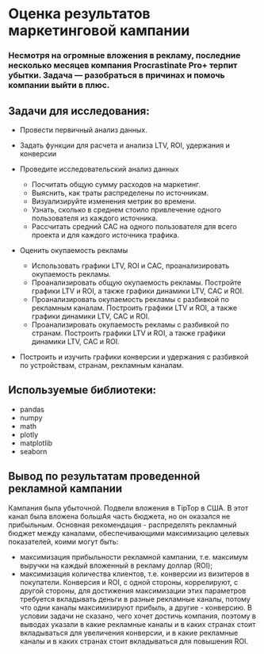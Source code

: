 # Оценка результатов маркетинговой кампании

### Несмотря на огромные вложения в рекламу, последние несколько месяцев компания Procrastinate Pro+ терпит убытки. Задача — разобраться в причинах и помочь компании выйти в плюс.

## Задачи для исследования:

- Провести первичный анализ данных.
- Задать функции для расчета и анализа LTV, ROI, удержания и конверсии
- Проведите исследовательский анализ данных
  - Посчитать общую сумму расходов на маркетинг. 
  - Выяснить, как траты распределены по источникам. 
  - Визуализируйте изменения метрик во времени.
  - Узнать, сколько в среднем стоило привлечение одного пользователя из каждого источника. 
  - Рассчитать средний CAC на одного пользователя для всего проекта и для каждого источника трафика. 

- Оценить окупаемость рекламы

  - Использовать графики LTV, ROI и CAC, проанализировать окупаемость рекламы. 
  - Проанализировать общую окупаемость рекламы. Постройте графики LTV и ROI, а также графики динамики LTV, CAC и ROI.
  - Проанализировать окупаемость рекламы с разбивкой по рекламным каналам. Построить графики LTV и ROI, а также графики динамики LTV, CAC и ROI.
  - Проанализировать окупаемость рекламы с разбивкой по странам. Построить графики LTV и ROI, а также графики динамики LTV, CAC и ROI.
- Построить  и изучить графики конверсии и удержания с разбивкой по устройствам, странам, рекламным каналам.

## Используемые библиотеки:

- pandas
- numpy
- math
- plotly
- matplotlib
- seaborn

## Вывод по результатам проведенной рекламной кампании

Кампания была убыточной. Подвели вложения в TipTop в США. В этот канал была вложена большАя часть бюджета, но он оказался не прибыльным.
Основная рекомендация - распределять рекламный бюджет между каналами, обеспечивающими максимизацию целевых показателей, коими могут быть:
- максимизация прибыльности рекламной кампании, т.е. максимум выручки на каждый вложенный в рекламу доллар (ROI);
- максимизация количества клиентов, т.е. конверсии из визитеров в покупатели.
Конверсия и ROI, с одной стороны, коррелируют, с другой стороны, для достижения максимизации этих параметров требуется вкладывать деньги в разные рекламные каналы, потому что одни каналы максимизируют прибыль, а другие - конверсию. В условии задачи не сказано, чего хочет достичь компания, поэтому в выводах указали в какие рекламные каналы и  в каких странах стоит вкладываться для увеличения конверсии, и в какие рекламные каналы и в каких странах стоит вкладываться для повышения ROI.
